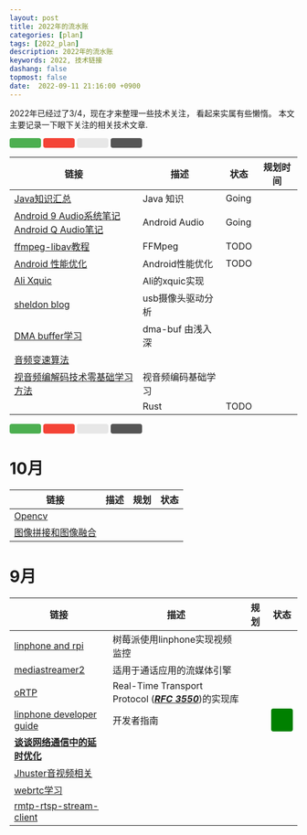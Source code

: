 ```yaml
---
layout: post
title: 2022年的流水账
categories: [plan]
tags: [2022_plan]
description: 2022年的流水账
keywords: 2022, 技术链接
dashang: false
topmost: false
date:  2022-09-11 21:16:00 +0900
---
```


2022年已经过了3/4，现在才来整理一些技术关注， 看起来实属有些懒惰。
本文主要记录一下眼下关注的相关技术文章.

<!-- more -->

<span style="background-color: #4CAF50; display: inline-block;border: none;border-radius: 4px;"> &nbsp;&nbsp;&nbsp;&nbsp; &nbsp; &nbsp; &nbsp;  &nbsp; &nbsp;  </span>
<span style="background-color: #f44336;display: inline-block;border: none;border-radius: 4px;"> &nbsp;&nbsp;&nbsp;&nbsp; &nbsp; &nbsp; &nbsp;  &nbsp; &nbsp;  </span>
<span style="background-color: #e7e7e7; color: black;display: inline-block;border: none;border-radius: 4px;"> &nbsp;&nbsp;&nbsp;&nbsp; &nbsp; &nbsp; &nbsp;  &nbsp; &nbsp;  </span>
<span style="background-color: #555555; color: black;display: inline-block;border: none;border-radius: 4px;"> &nbsp;&nbsp;&nbsp;&nbsp; &nbsp; &nbsp; &nbsp;  &nbsp; &nbsp;  </span>




| 链接                                                         | 描述      | 状态  | 规划时间                                                     |
| ------------------------------------------------------------ | --------- | ----- | ------------------------------------------------------------ |
| [Java知识汇总](https://pdai.tech/md/java/thread/java-thread-x-key-volatile.html) | Java 知识 | Going |  |
|[Android 9 Audio系统笔记](https://blog.csdn.net/biandan1231/article/details/106026964)<br />[Android Q Audio笔记](https://blog.csdn.net/sinat_18179367/category_9649731.html)| Android Audio | Going ||
|[ffmpeg-libav教程](https://github.com/leandromoreira/ffmpeg-libav-tutorial)| FFMpeg | TODO ||
|[Android 性能优化](https://blog.csdn.net/u011578734/category_7009042.html)| Android性能优化 | TODO ||
|[Ali Xquic](https://github.com/alibaba/xquic)| Ali的xquic实现 | ||
|[sheldon blog](https://www.cnblogs.com/blogs-of-lxl/tag/)| usb摄像头驱动分析 | ||
|[DMA buffer学习](https://blog.csdn.net/hexiaolong2009/article/details/102596744)|dma-buf 由浅入深|||
|[音频变速算法](https://juejin.cn/post/7024900194537832485)||||
|[视音频编解码技术零基础学习方法](https://blog.csdn.net/leixiaohua1020/article/details/18893769?spm=1001.2014.3001.5502)|视音频编码基础学习|||
||Rust|TODO||



<span style="background-color: #4CAF50; display: inline-block;border: none;border-radius: 4px;"> &nbsp;&nbsp;&nbsp;&nbsp; &nbsp; &nbsp; &nbsp;  &nbsp; &nbsp;  </span>
<span style="background-color: #f44336;display: inline-block;border: none;border-radius: 4px;"> &nbsp;&nbsp;&nbsp;&nbsp; &nbsp; &nbsp; &nbsp;  &nbsp; &nbsp;  </span>
<span style="background-color: #e7e7e7; color: black;display: inline-block;border: none;border-radius: 4px;"> &nbsp;&nbsp;&nbsp;&nbsp; &nbsp; &nbsp; &nbsp;  &nbsp; &nbsp;  </span>
<span style="background-color: #555555; color: black;display: inline-block;border: none;border-radius: 4px;"> &nbsp;&nbsp;&nbsp;&nbsp; &nbsp; &nbsp; &nbsp;  &nbsp; &nbsp;  </span>

# 10月
| 链接| 描述 | 规划 | 状态 |
| ---- | ---- | ---- | ---- |
| [Opencv](https://www.cnblogs.com/skyfsm/category/1000207.html?page=2) |    |      |      |
| [图像拼接和图像融合](https://www.cnblogs.com/skyfsm/p/7411961.html) |   |      |      |



# 9月

| 链接                                                         | 描述                                                         | 规划 | 状态                                                         |
| ------------------------------------------------------------ | ------------------------------------------------------------ | ---- | ------------------------------------------------------------ |
| [linphone and rpi](https://wiki.linphone.org/xwiki/wiki/public/view/Linphone/Linphone%20and%20Raspberry%20Pi/) | 树莓派使用linphone实现视频监控                               |      |                                                              |
| [mediastreamer2](https://www.linphone.org/technical-corner/mediastreamer2) | 适用于通话应用的流媒体引擎                                   |      |                                                              |
| [oRTP](https://www.linphone.org/technical-corner/ortp)       | Real-Time Transport Protocol ([***RFC 3550***](https://www.ietf.org/rfc/rfc3550.txt))的实现库 |      |                                                              |
| [linphone developer guide](https://wiki.linphone.org/xwiki/wiki/public/view/Lib/) | 开发者指南                                                   |      | <span style="background-color: green; display: inline-block;border: none;border-radius: 4px;"> &nbsp;&nbsp;&nbsp;&nbsp; &nbsp; &nbsp; &nbsp;  &nbsp; &nbsp;  </span> |
| [**谈谈网络通信中的延时优化**](https://blog.51cto.com/ticktick/3036640) |                                                              |      |                                                              |
| [Jhuster音视频相关](https://blog.51cto.com/ticktick)         |                                                              |      |                                                              |
| [webrtc学习](https://blog.51cto.com/ticktick/2341890)        |                                                              |      |                                                              |
| [rmtp-rtsp-stream-client](file:///D:\worktmp\rtmp-rtsp-stream-client-java-master\rtmp-rtsp-stream-client-java-master) |                                                              |      |                                                              |



